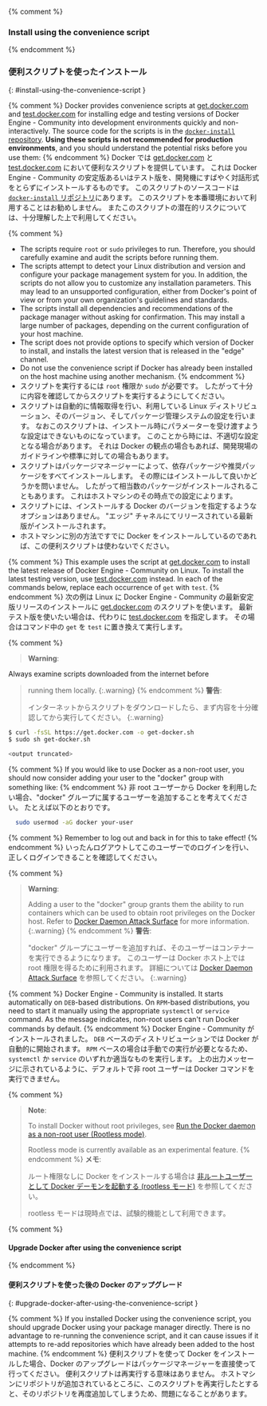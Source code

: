 <!-- This file is included in Docker Engine - Community or EE installation docs for Linux. -->

{% comment %}
### Install using the convenience script
{% endcomment %}
### 便利スクリプトを使ったインストール
{: #install-using-the-convenience-script }

{% comment %}
Docker provides convenience scripts at [get.docker.com](https://get.docker.com/)
and [test.docker.com](https://test.docker.com/) for installing edge and
testing versions of Docker Engine - Community into development environments quickly and
non-interactively. The source code for the scripts is in the
[`docker-install` repository](https://github.com/docker/docker-install).
**Using these scripts is not recommended for production
environments**, and you should understand the potential risks before you use
them:
{% endcomment %}
Docker では [get.docker.com](https://get.docker.com/) と [test.docker.com](https://test.docker.com/) において便利なスクリプトを提供しています。
これは Docker Engine - Community の安定版あるいはテスト版を、開発機にすばやく対話形式をとらずにインストールするものです。
このスクリプトのソースコードは [`docker-install` リポジトリ](https://github.com/docker/docker-install)にあります。
このスクリプトを本番環境において利用することはお勧めしません。
またこのスクリプトの潜在的リスクについては、十分理解した上で利用してください。

{% comment %}
- The scripts require `root` or `sudo` privileges to run. Therefore,
  you should carefully examine and audit the scripts before running them.
- The scripts attempt to detect your Linux distribution and version and
  configure your package management system for you. In addition, the scripts do
  not allow you to customize any installation parameters. This may lead to an
  unsupported configuration, either from Docker's point of view or from your own
  organization's guidelines and standards.
- The scripts install all dependencies and recommendations of the package
  manager without asking for confirmation. This may install a large number of
  packages, depending on the current configuration of your host machine.
- The script does not provide options to specify which version of Docker to install,
  and installs the latest version that is released in the "edge" channel.
- Do not use the convenience script if Docker has already been installed on the
  host machine using another mechanism.
{% endcomment %}
- スクリプトを実行するには ``root`` 権限か ``sudo`` が必要です。
  したがって十分に内容を確認してからスクリプトを実行するようにしてください。
- スクリプトは自動的に情報取得を行い、利用している Linux ディストリビューション、そのバージョン、そしてパッケージ管理システムの設定を行います。
  なおこのスクリプトは、インストール時にパラメーターを受け渡すような設定はできないものになっています。
  このことから時には、不適切な設定となる場合があります。
  それは Docker の観点の場合もあれば、開発現場のガイドラインや標準に対しての場合もあります。
- スクリプトはパッケージマネージャーによって、依存パッケージや推奨パッケージをすべてインストールします。
  その際にはインストールして良いかどうかを問いません。
  したがって相当数のパッケージがインストールされることもあります。
  これはホストマシンのその時点での設定によります。
- スクリプトには、インストールする Docker のバージョンを指定するようなオプションはありません。
  "エッジ" チャネルにてリリースされている最新版がインストールされます。
- ホストマシンに別の方法ですでに Docker をインストールしているのであれば、この便利スクリプトは使わないでください。

{% comment %}
This example uses the script at [get.docker.com](https://get.docker.com/) to
install the latest release of Docker Engine - Community on Linux. To install the latest
testing version, use [test.docker.com](https://test.docker.com/) instead. In
each of the commands below, replace each occurrence of `get` with `test`.
{% endcomment %}
次の例は Linux に Docker Engine - Community の最新安定版リリースのインストールに [get.docker.com](https://get.docker.com/) のスクリプトを使います。
最新テスト版を使いたい場合は、代わりに [test.docker.com](https://test.docker.com/) を指定します。
その場合はコマンド中の `get` を `test` に置き換えて実行します。

{% comment %}
> **Warning**:
>
Always examine scripts downloaded from the internet before
> running them locally.
{:.warning}
{% endcomment %}
> **警告**:
>
> インターネットからスクリプトをダウンロードしたら、まず内容を十分確認してから実行してください。
{:.warning}

```bash
$ curl -fsSL https://get.docker.com -o get-docker.sh
$ sudo sh get-docker.sh

<output truncated>
```

{% comment %}
If you would like to use Docker as a non-root user, you should now consider
adding your user to the "docker" group with something like:
{% endcomment %}
非 root ユーザーから Docker を利用したい場合、"docker" グループに属するユーザーを追加することを考えてください。
たとえば以下のとおりです。

```bash
  sudo usermod -aG docker your-user
```

{% comment %}
Remember to log out and back in for this to take effect!
{% endcomment %}
いったんログアウトしてこのユーザーでのログインを行い、正しくログインできることを確認してください。

{% comment %}
> **Warning**:
>
> Adding a user to the "docker" group grants them the ability to run containers
> which can be used to obtain root privileges on the Docker host. Refer to
> [Docker Daemon Attack Surface](/engine/security/#docker-daemon-attack-surface)
> for more information.
{:.warning}
{% endcomment %}
> **警告**:
>
> "docker" グループにユーザーを追加すれば、そのユーザーはコンテナーを実行できるようになります。
> このユーザーは Docker ホスト上では root 権限を得るために利用されます。
> 詳細については
> [Docker Daemon Attack Surface](/engine/security/#docker-daemon-attack-surface)
> を参照してください。
{:.warning}

{% comment %}
Docker Engine - Community is installed. It starts automatically on `DEB`-based distributions. On
`RPM`-based distributions, you need to start it manually using the appropriate
`systemctl` or `service` command. As the message indicates, non-root users can't
run Docker commands by default.
{% endcomment %}
Docker Engine - Community がインストールされました。
`DEB` ベースのディストリビューションでは Docker が自動的に開始されます。
`RPM` ベースの場合は手動での実行が必要となるため、 `systemctl` か `service` のいずれか適当なものを実行します。
上の出力メッセージに示されているように、デフォルトで非 root ユーザーは Docker コマンドを実行できません。

{% comment %}
> **Note**:
>
> To install Docker without root privileges, see
> [Run the Docker daemon as a non-root user (Rootless mode)](/engine/security/rootless/).
>
> Rootless mode is currently available as an experimental feature.
{% endcomment %}
> **メモ**:
>
> ルート権限なしに Docker をインストールする場合は [非ルートユーザーとして Docker デーモンを起動する (rootless モード)](/engine/security/rootless/) を参照してください。
>
> rootless モードは現時点では、試験的機能として利用できます。

{% comment %}
#### Upgrade Docker after using the convenience script
{% endcomment %}
#### 便利スクリプトを使った後の Docker のアップグレード
{: #upgrade-docker-after-using-the-convenience-script }

{% comment %}
If you installed Docker using the convenience script, you should upgrade Docker
using your package manager directly. There is no advantage to re-running the
convenience script, and it can cause issues if it attempts to re-add
repositories which have already been added to the host machine.
{% endcomment %}
便利スクリプトを使って Docker をインストールした場合、Docker のアップグレードはパッケージマネージャーを直接使って行ってください。
便利スクリプトは再実行する意味はありません。
ホストマシンにリポジトリが追加されているところに、このスクリプトを再実行したとすると、そのリポジトリを再度追加してしまうため、問題になることがあります。
